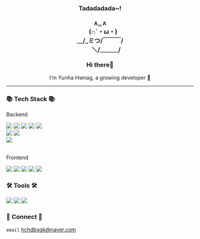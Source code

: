 <h3 align="center">
	Tadadadada~!<br><br>
	   ∧,,∧<br>
	　(∩`・ω・)<br>
	＿/_ミつ/￣￣￣/<br>
	　　＼/＿＿＿/<br>
	<br/>
 	Hi there👋
</h3>
<div align="center">
	I’m Yunha Hwnag, a growing developer 🌱
</div>
<hr/>
<h3>📚 Tech Stack 📚</h3>
<p>Backend</p>
<div>
	<img src="https://img.shields.io/badge/Java-FF6A00?style=flat&logo=OpenJDK&logoColor=white"/>
	 <img src="https://img.shields.io/badge/Spring-6DB33F?style=flat&logo=spring&logoColor=white"/>
	<img src="https://img.shields.io/badge/Springboot-6DB33F?style=flat&logo=springboot&logoColor=white"/>
	<img src="https://img.shields.io/badge/Ibatis-000000?style=flat&logo=ibatis&logoColor=white"/>
	<img src="https://img.shields.io/badge/Mybatis-000000?style=flat&logo=mybatis&logoColor=white"/>
</div>
<div>
	<img src="https://img.shields.io/badge/Oracle-F80000?style=flat&logo=oracle&logoColor=white"/>
	<img src="https://img.shields.io/badge/H2 Console-F24C53?style=flat&logo=h2&logoColor=white"/>
</div>
<div>
	<img src="https://img.shields.io/badge/Apachetomcat-F8DC75?style=flat&logo=apachetomcat&logoColor=white"/>
</div>
<br/>
<p>Frontend</p>
<div>
	<img src="https://img.shields.io/badge/Html5-E34F26?style=flat&logo=html5&logoColor=white"/>
	<img src="https://img.shields.io/badge/CSS3-1572B6?style=flat&logo=css3&logoColor=white"/>
	<img src="https://img.shields.io/badge/JavaScript-F7DF1E?style=flat&logo=javascript&logoColor=white"/>
	<img src="https://img.shields.io/badge/Jquery-0769AD?style=flat&logo=jquery&logoColor=white"/>
	<img src="https://img.shields.io/badge/Ajax-DD0700?style=flat&logo=ajax&logoColor=white"/>
</div>

<h3>🛠️ Tools 🛠️</h3>
<div>
	<img src="https://img.shields.io/badge/IntelliJ-000000?style=flat&logo=intellijidea&logoColor=white"/>
	<img src="https://img.shields.io/badge/Eclipse-2C2255?style=flat&logo=eclipseide&logoColor=white"/>
	<img src="https://img.shields.io/badge/VisualStudioCode-007ACC?style=flat&logo=visualstudiocode&logoColor=white"/>
</div>

<h3>🤝 Connect 🤝</h3>

`email` hchdbsgk@naver.com <br/>



